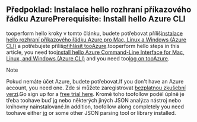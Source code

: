 ## <a name="prerequisite-install-hello-azure-cli"></a><span data-ttu-id="00ed2-101">Předpoklad: Instalace hello rozhraní příkazového řádku Azure</span><span class="sxs-lookup"><span data-stu-id="00ed2-101">Prerequisite: Install hello Azure CLI</span></span>
<span data-ttu-id="00ed2-102">tooperform hello kroky v tomto článku, budete potřebovat příliš[instalace hello rozhraní příkazového řádku Azure pro Mac, Linux a Windows (Azure CLI)](../articles/cli-install-nodejs.md) a potřebujete příliš[přihlásit tooAzure](../articles/xplat-cli-connect.md).</span><span class="sxs-lookup"><span data-stu-id="00ed2-102">tooperform hello steps in this article, you need too[install hello Azure Command-Line Interface for Mac, Linux, and Windows (Azure CLI)](../articles/cli-install-nodejs.md) and you need too[log on tooAzure](../articles/xplat-cli-connect.md).</span></span> 

> [!NOTE]
> <span data-ttu-id="00ed2-103">Pokud nemáte účet Azure, budete potřebovat.</span><span class="sxs-lookup"><span data-stu-id="00ed2-103">If you don't have an Azure account, you need one.</span></span> <span data-ttu-id="00ed2-104">Zde si můžete zaregistrovat [bezplatnou zkušební verzi](../articles/active-directory/sign-up-organization.md).</span><span class="sxs-lookup"><span data-stu-id="00ed2-104">Go sign up for a [free trial here](../articles/active-directory/sign-up-organization.md).</span></span> <span data-ttu-id="00ed2-105">Kromě toho toofollow podél úplně je třeba toohave buď [jq](https://stedolan.github.io/jq/) nebo některých jiných JSON analýza nástroj nebo knihovny nainstalované.</span><span class="sxs-lookup"><span data-stu-id="00ed2-105">In addition, toofollow along completely you need toohave either [jq](https://stedolan.github.io/jq/) or some other JSON parsing tool or library installed.</span></span>
> 
> 

